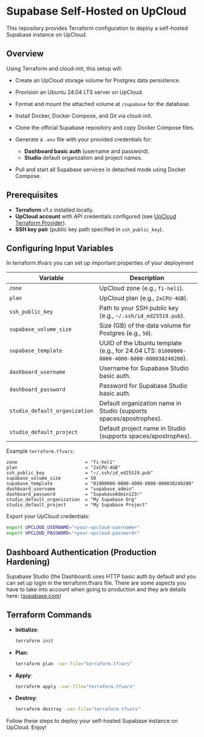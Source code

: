 # Supabase Self-Hosted on UpCloud

This repository provides Terraform configuration to deploy a self-hosted Supabase instance on UpCloud.

## Overview

Using Terraform and cloud-init, this setup will:

* Create an UpCloud storage volume for Postgres data persistence.
* Provision an Ubuntu 24.04 LTS server on UpCloud.
* Format and mount the attached volume at `/supabase` for the database.
* Install Docker, Docker Compose, and Git via cloud-init.
* Clone the official Supabase repository and copy Docker Compose files.
* Generate a `.env` file with your provided credentials for:

  * **Dashboard basic auth** (username and password).
  * **Studio** default organization and project names.
* Pull and start all Supabase services in detached mode using Docker Compose.

## Prerequisites

* **Terraform** v1.x installed locally.
* **UpCloud account** with API credentials configured (see [UpCloud Terraform Provider](https://registry.upcloud.com/upcloud/upcloud/latest/docs)).
* **SSH key pair** (public key path specified in `ssh_public_key`).

## Configuring Input Variables

In terraform.tfvars you can set up important properties of your deployment

| Variable                      | Description                                                                                |
| ----------------------------- | ------------------------------------------------------------------------------------------ |
| `zone`                        | UpCloud zone (e.g., `fi-hel1`).                                                            |
| `plan`                        | UpCloud plan (e.g., `2xCPU-4GB`).                                                          |
| `ssh_public_key`              | Path to your SSH public key (e.g., `~/.ssh/id_ed25519.pub`).                               |
| `supabase_volume_size`        | Size (GB) of the data volume for Postgres (e.g., `50`).                                    |
| `supabase_template`           | UUID of the Ubuntu template (e.g., for 24.04 LTS: `01000000-0000-4000-8000-000030240200`). |
| `dashboard_username`          | Username for Supabase Studio basic auth.                                                   |
| `dashboard_password`          | Password for Supabase Studio basic auth.                                                   |
| `studio_default_organization` | Default organization name in Studio (supports spaces/apostrophes).                         |
| `studio_default_project`      | Default project name in Studio (supports spaces/apostrophes).                              |

Example `terraform.tfvars`:

```hcl
zone                         = "fi-hel1"
plan                         = "2xCPU-4GB"
ssh_public_key               = "~/.ssh/id_ed25519.pub"
supabase_volume_size         = 50
supabase_template            = "01000000-0000-4000-8000-000030240200"
dashboard_username           = "supabase_admin"
dashboard_password           = "SupabaseAdmin123!"
studio_default_organization  = "My Supabase Org"
studio_default_project       = "My Supabase Project"
```

Export your UpCloud credentials:

```bash
export UPCLOUD_USERNAME="<your-upcloud-username>"
export UPCLOUD_PASSWORD="<your-upcloud-password>"
```

## Dashboard Authentication (Production Hardening)

Supabase Studio (the Dashboard) uses HTTP basic auth by default and you can set up login in the terraform.tfvars file.
There are some aspects you have to take into account when going to production and they are details here: ([supabase.com](https://supabase.com/docs/guides/self-hosting/docker))

## Terraform Commands

* **Initialize**:

  ```bash
  terraform init
  ```

* **Plan**:

  ```bash
  terraform plan -var-file="terraform.tfvars"
  ```

* **Apply**:

  ```bash
  terraform apply -var-file="terraform.tfvars"
  ```

* **Destroy**:

  ```bash
  terraform destroy -var-file="terraform.tfvars"
  ```

Follow these steps to deploy your self-hosted Supabase instance on UpCloud. Enjoy!
